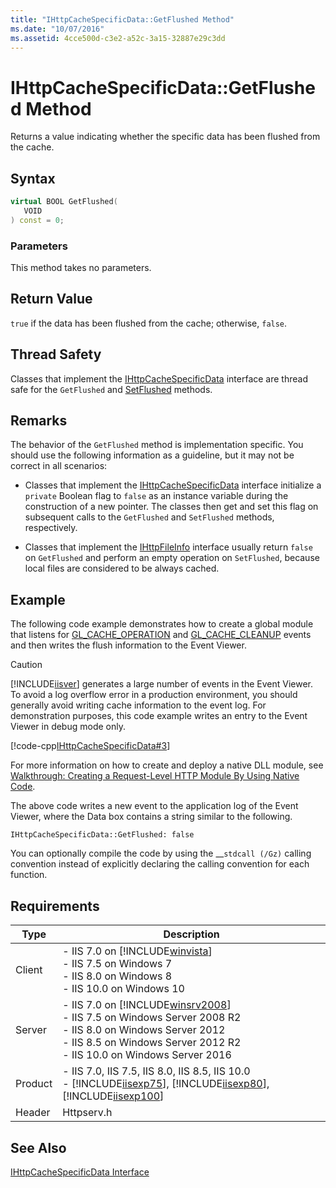 ```yaml
---
title: "IHttpCacheSpecificData::GetFlushed Method"
ms.date: "10/07/2016"
ms.assetid: 4cce500d-c3e2-a52c-3a15-32887e29c3dd
---
```

# IHttpCacheSpecificData::GetFlushed Method
Returns a value indicating whether the specific data has been flushed from the cache.  
  
## Syntax  
  
```cpp  
virtual BOOL GetFlushed(  
   VOID  
) const = 0;  
```  
  
### Parameters  
 This method takes no parameters.  
  
## Return Value  
 `true` if the data has been flushed from the cache; otherwise, `false`.  
  
## Thread Safety  
 Classes that implement the [IHttpCacheSpecificData](../../web-development-reference/native-code-api-reference/ihttpcachespecificdata-interface.md) interface are thread safe for the `GetFlushed` and [SetFlushed](../../web-development-reference/native-code-api-reference/ihttpcachespecificdata-setflushed-method.md) methods.  
  
## Remarks  
 The behavior of the `GetFlushed` method is implementation specific. You should use the following information as a guideline, but it may not be correct in all scenarios:  
  
- Classes that implement the [IHttpCacheSpecificData](../../web-development-reference/native-code-api-reference/ihttpcachespecificdata-interface.md) interface initialize a `private` Boolean flag to `false` as an instance variable during the construction of a new pointer. The classes then get and set this flag on subsequent calls to the `GetFlushed` and `SetFlushed` methods, respectively.  
  
- Classes that implement the [IHttpFileInfo](../../web-development-reference/native-code-api-reference/ihttpfileinfo-interface.md) interface usually return `false` on `GetFlushed` and perform an empty operation on `SetFlushed`, because local files are considered to be always cached.  
  
## Example  
 The following code example demonstrates how to create a global module that listens for [GL_CACHE_OPERATION](../../web-development-reference/native-code-api-reference/request-processing-constants.md) and [GL_CACHE_CLEANUP](../../web-development-reference/native-code-api-reference/request-processing-constants.md) events and then writes the flush information to the Event Viewer.  
  
> [!CAUTION]
>  [!INCLUDE[iisver](../../wmi-provider/includes/iisver-md.md)] generates a large number of events in the Event Viewer. To avoid a log overflow error in a production environment, you should generally avoid writing cache information to the event log. For demonstration purposes, this code example writes an entry to the Event Viewer in debug mode only.  
  
 [!code-cpp[IHttpCacheSpecificData#3](../../../samples/snippets/cpp/VS_Snippets_IIS/IIS7/IHttpCacheSpecificData/cpp/GetFlushed.cpp#3)]  
  
 For more information on how to create and deploy a native DLL module, see [Walkthrough: Creating a Request-Level HTTP Module By Using Native Code](../../web-development-reference/native-code-development-overview/walkthrough-creating-a-request-level-http-module-by-using-native-code.md).  
  
 The above code writes a new event to the application log of the Event Viewer, where the Data box contains a string similar to the following.  
  
```  
IHttpCacheSpecificData::GetFlushed: false  
```  
  
 You can optionally compile the code by using the __`stdcall (/Gz)` calling convention instead of explicitly declaring the calling convention for each function.  
  
## Requirements  
  
|Type|Description|  
|----------|-----------------|  
|Client|-   IIS 7.0 on [!INCLUDE[winvista](../../wmi-provider/includes/winvista-md.md)]<br />-   IIS 7.5 on Windows 7<br />-   IIS 8.0 on Windows 8<br />-   IIS 10.0 on Windows 10|  
|Server|-   IIS 7.0 on [!INCLUDE[winsrv2008](../../wmi-provider/includes/winsrv2008-md.md)]<br />-   IIS 7.5 on Windows Server 2008 R2<br />-   IIS 8.0 on Windows Server 2012<br />-   IIS 8.5 on Windows Server 2012 R2<br />-   IIS 10.0 on Windows Server 2016|  
|Product|-   IIS 7.0, IIS 7.5, IIS 8.0, IIS 8.5, IIS 10.0<br />-   [!INCLUDE[iisexp75](../../web-development-reference/native-code-api-reference/includes/iisexp75-md.md)], [!INCLUDE[iisexp80](../../web-development-reference/native-code-api-reference/includes/iisexp80-md.md)], [!INCLUDE[iisexp100](../../web-development-reference/native-code-api-reference/includes/iisexp100-md.md)]|  
|Header|Httpserv.h|  
  
## See Also  
 [IHttpCacheSpecificData Interface](../../web-development-reference/native-code-api-reference/ihttpcachespecificdata-interface.md)
